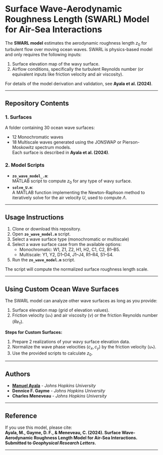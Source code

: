 # Surface Wave-Aerodynamic Roughness Length (SWARL) Model for Air-Sea Interactions

The **SWARL model** estimates the aerodynamic roughness length $z_0$ for turbulent flow over moving ocean waves. SWARL is physics-based model and only requires the following inputs:  
1. Surface elevation map of the wavy surface.  
2. Airflow conditions, specifically the turbulent Reynolds number (or equivalent inputs like friction velocity and air viscosity).  

For details of the model derivation and validation, see **Ayala et al. (2024)**.

---

## Repository Contents  

### 1. **Surfaces**  
A folder containing 30 ocean wave surfaces:  
- 12 Monochromatic waves 
- 18 Multiscale waves generated using the JONSWAP or Pierson-Moskowitz spectrum models.  
Each surface is described in **Ayala et al. (2024)**.  

### 2. **Model Scripts**  
- **`zo_wave_model_.m`**:  
   MATLAB script to compute $z_0$ for any type of wavy surface.    
- **`solve_U.m`**:  
   A MATLAB function implementing the Newton-Raphson method to iteratively solve for the air velocity $U$, used to compute $\Lambda$.  

---

## Usage Instructions   
1. Clone or download this repository.
2. Open **`zo_wave_model.m`** script.
3. Select a wave surface type (monochromatic or multiscale)
4. Select a wave surface case from the available options:  
   - Monochromatic: W1, Z1, Z2, H1, H2, C1, C2, B1–B5.
   - Multiscale: Y1, Y2, D1–D4, J1–J4, R1–R4, S1–S4.
5. Run the **`zo_wave_model.m`** script.  
  
The script will compute the normalized surface roughness length scale.    

---

## Using Custom Ocean Wave Surfaces  

The SWARL model can analyze other wave surfaces as long as you provide:  
1. Surface elevation map (grid of elevation values).  
2. Friction velocity ($u_*$) and air viscosity ($\nu$) or the friction Reynolds number ($Re_\tau$).  

**Steps for Custom Surfaces:**  
1. Prepare 2 realizations of your wavy surface elevation data.  
2. Normalize the wave phase velocities ($c_x, c_y$) by the friction velocity ($u_*$).  
3. Use the provided scripts to calculate $z_0$.  

---

## Authors  

* **[Manuel Ayala](https://www.linkedin.com/in/manuelayalag/)** - *Johns Hopkins University*  
* **Dennice F. Gayme** - *Johns Hopkins University*  
* **Charles Meneveau** - *Johns Hopkins University*  

---

## Reference  

If you use this model, please cite:  
**Ayala, M., Gayme, D. F., & Meneveau, C. (2024). Surface Wave-Aerodynamic Roughness Length Model for Air-Sea Interactions. Submitted  to *Geophysical Research Letters*.**

---


